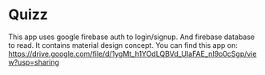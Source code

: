 # Quizz
This app uses google firebase auth to login/signup.
And firebase database to read.
It contains material design concept.
You can find this app on:
https://drive.google.com/file/d/1ygMt_h1YOdLQBVd_UIaFAE_nI9o0cSgp/view?usp=sharing
